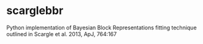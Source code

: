 # scarglebbr
Python implementation of Bayesian Block Representations fitting technique outlined in Scargle et al. 2013, ApJ, 764:167
